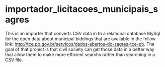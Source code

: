 # importador_licitacoes_municipais_sagres
This is an importer that converts CSV data in to a relational database MySql for the open data about municipal biddings that are available in the follow link: http://tce.pb.gov.br/servicos/dados-abertos-do-sagres-tce-pb. The goal of that project is that civil society can get those data in a better way that allow them to make more efficient searchs rather than searching in a CSV file.
